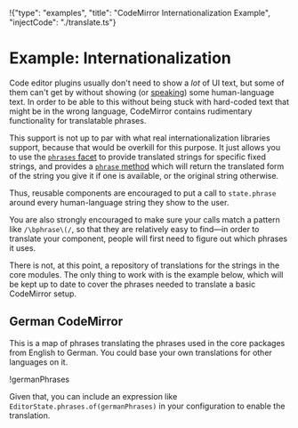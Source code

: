!{"type": "examples", "title": "CodeMirror Internationalization Example", "injectCode": "./translate.ts"}

# Example: Internationalization

Code editor plugins usually don't need to show a _lot_ of UI text, but
some of them can't get by without showing (or
[speaking](##view.EditorView^announce)) some human-language text. In
order to be able to this without being stuck with hard-coded text that
might be in the wrong language, CodeMirror contains rudimentary
functionality for translatable phrases.

This support is not up to par with what real internationalization
libraries support, because that would be overkill for this purpose. It
just allows you to use the [`phrases`
facet](##state.EditorState^phrases) to provide translated strings for
specific fixed strings, and provides a [`phrase`
method](##state.EditorState.phrase) which will return the translated
form of the string you give it if one is available, or the original
string otherwise.

Thus, reusable components are encouraged to put a call to
`state.phrase` around every human-language string they show to the
user.

You are also strongly encouraged to make sure your calls match a
pattern like `/\bphrase\(/`, so that they are relatively easy to
find—in order to translate your component, people will first need to
figure out which phrases it uses.

There is not, at this point, a repository of translations for the
strings in the core modules. The only thing to work with is the
example below, which will be kept up to date to cover the phrases
needed to translate a basic CodeMirror setup.

## German CodeMirror

This is a map of phrases translating the phrases used in the core
packages from English to German. You could base your own translations
for other languages on it.

!germanPhrases

Given that, you can include an expression like
`EditorState.phrases.of(germanPhrases)` in your configuration to
enable the translation.

<div id=editor></div>
<script defer src="../../codemirror.js"></script>
<script defer src="translate.js"></script>
